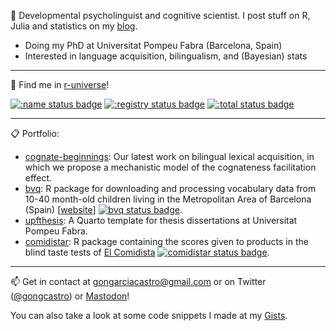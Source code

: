  :orange_book: Developmental psycholinguist and cognitive scientist. I post stuff on R, Julia and statistics on my [blog](https://gongcastro.github.io/post/).

* Doing my PhD at Universitat Pompeu Fabra (Barcelona, Spain)
* Interested in language acquisition, bilingualism, and (Bayesian) stats

---

 :rocket:  Find me in [r-universe](https://ropenspain.r-universe.dev/comidistar)!
 
[![:name status badge](https://gongcastro.r-universe.dev/badges/:name)](https://gongcastro.r-universe.dev)
[![:registry status badge](https://gongcastro.r-universe.dev/badges/:registry)](https://gongcastro.r-universe.dev)
[![:total status badge](https://gongcastro.r-universe.dev/badges/:total)](https://gongcastro.r-universe.dev)

---

:clipboard: Portfolio:

* [cognate-beginnings](https://github.com/gongcastro/cognate-beginnings): Our latest work on bilingual lexical acquisition, in which we propose a mechanistic model of the cognateness facilitation effect.
* [bvq](https://github.com/gongcastro/bvq): R package for downloading and processing vocabulary data from 10-40 month-old children living in the Metropolitan Area of Barcelona (Spain) [[website](https://gongcastro.github.io/bvq/)] [![bvq status badge](https://gongcastro.r-universe.dev/badges/bvq)](https://gongcastro.r-universe.dev).
* [upfthesis](https://github.com/gongcastro/upfthesis): A Quarto template for thesis dissertations at Universitat Pompeu Fabra.
* [comidistar](https://github.com/gongcastro/comidistar): R package containing the scores given to products in the blind taste tests of [El Comidista](https://elcomidista.elpais.com/) [![comidistar status badge](https://ropenspain.r-universe.dev/badges/comidistar)](https://ropenspain.r-universe.dev).


 ---
 
:mailbox: Get in contact at [gongarciacastro@gmail.com](mailto:gongarciacastro@gmail.com) or on Twitter ([@gongcastro](https://twitter.com/gongcastro)) or <a rel="me" href="https://fediscience.org/@gongcastro">Mastodon</a>!

You can also take a look at some code snippets I made at my [Gists](https://gist.github.com/gongcastro).
